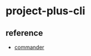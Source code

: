 # project-plus-cli

## reference
- [commander](https://github.com/tj/commander.js/blob/master/Readme_zh-CN.md)